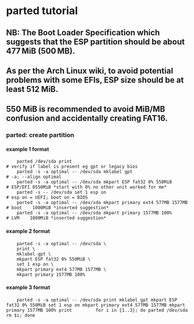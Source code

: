# parted tutorial

## NB: The Boot Loader Specification which suggests that the ESP partition should be about 477 MiB (500 MB).
##     As per the Arch Linux wiki, to avoid potential problems with some EFIs, ESP size should be at least 512 MiB.
##     550 MiB is recommended to avoid MiB/MB confusion and accidentally creating FAT16.

### parted: create partition
#### example 1 format
        parted /dev/sda print                                                # verify if label is present eg gpt or legacy bios
        parted -s -a optimal -- /dev/sda mklabel gpt                         # -a; --align optimal
        parted -s -a optimal -- /dev/sda mkpart ESP fat32 0% 550MiB          # ESP/EFI 0550MiB *start with 0% no other unit worked for me*
        parted -s -- /dev/sda set 1 esp on                                   # esp on = UEFI; boot on = BIOS
        parted -s -a optimal -- /dev/sda mkpart primary ext4 577MB 1577MB    # boot    1000MiB *inserted suggestion*
        parted -s -a optimal -- /dev/sda mkpart primary 1577MB 100%          # LVM    1000MiB *inserted suggestion*
#### example 2 format
        parted -s -a optimal -- /dev/sda \
        print \
        mklabel gpt \
        mkpart ESP fat32 0% 550MiB \
        set 1 esp on \
        mkpart primary ext4 577MB 1577MB \
        mkpart primary 1577MB 100%
#### example 3 format
        parted -s -a optimal -- /dev/sda print mklabel gpt mkpart ESP fat32 0% 550MiB set 1 esp on mkpart primary ext4 577MB 1577MB mkpart primary 1577MB 100% print         for i in {1..3}; do parted /dev/sda rm $i; done
